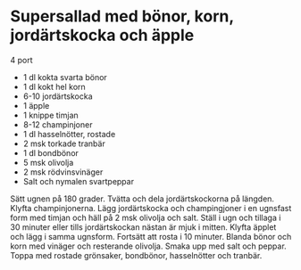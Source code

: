 # Supersallad med bönor, korn, jordärtskocka och äpple

4 port

 - 1 dl kokta svarta bönor
 - 1 dl kokt hel korn
 - 6-10 jordärtskocka
 - 1 äpple
 - 1 knippe timjan
 - 8-12 champinjoner
 - 1 dl hasselnötter, rostade
 - 2 msk torkade tranbär
 - 1 dl bondbönor
 - 5 msk olivolja
 - 2 msk rödvinsvinäger
 - Salt och nymalen svartpeppar

Sätt ugnen på 180 grader. Tvätta och dela jordärtskockorna på längden. Klyfta champinjonerna. Lägg jordärtskocka och champingjoner i en ugnsfast form med timjan och häll på 2 msk olivolja och salt. Ställ i ugn och tillaga i 30 minuter eller tills jordärtskockan nästan är mjuk i mitten. Klyfta äpplet och lägg i samma ugnsform. Fortsätt att rosta i 10 minuter. Blanda bönor och korn med vinäger och resterande olivolja. Smaka upp med salt och peppar. Toppa med rostade grönsaker, bondbönor, hasselnötter och tranbär.
